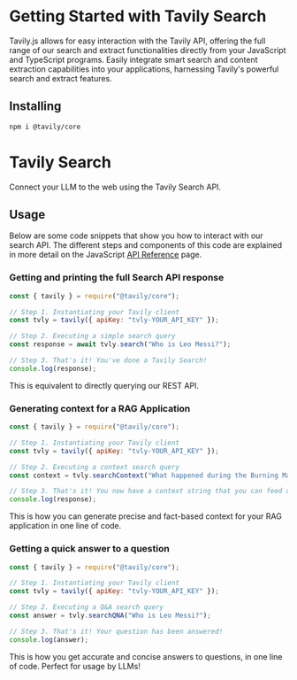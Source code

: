 # Getting Started with Tavily Search
Tavily.js allows for easy interaction with the Tavily API, offering the full range of our search and extract functionalities directly from your JavaScript and TypeScript programs. Easily integrate smart search and content extraction capabilities into your applications, harnessing Tavily's powerful search and extract features.

## Installing
```bash
npm i @tavily/core
```

# Tavily Search
Connect your LLM to the web using the Tavily Search API.

## Usage
Below are some code snippets that show you how to interact with our search API. The different steps and components of this code are explained in more detail on the JavaScript [API Reference](/docs/javascript-sdk/tavily-search/api-reference) page.

### Getting and printing the full Search API response

```javascript
const { tavily } = require("@tavily/core");

// Step 1. Instantiating your Tavily client
const tvly = tavily({ apiKey: "tvly-YOUR_API_KEY" });

// Step 2. Executing a simple search query
const response = await tvly.search("Who is Leo Messi?");

// Step 3. That's it! You've done a Tavily Search!
console.log(response);
```
This is equivalent to directly querying our REST API.


### Generating context for a RAG Application

```javascript
const { tavily } = require("@tavily/core");

// Step 1. Instantiating your Tavily client
const tvly = tavily({ apiKey: "tvly-YOUR_API_KEY" });

// Step 2. Executing a context search query
const context = tvly.searchContext("What happened during the Burning Man floods?");

// Step 3. That's it! You now have a context string that you can feed directly into your RAG Application
console.log(response);
```
This is how you can generate precise and fact-based context for your RAG application in one line of code.

### Getting a quick answer to a question
```javascript
const { tavily } = require("@tavily/core");

// Step 1. Instantiating your Tavily client
const tvly = tavily({ apiKey: "tvly-YOUR_API_KEY" });

// Step 2. Executing a Q&A search query
const answer = tvly.searchQNA("Who is Leo Messi?");

// Step 3. That's it! Your question has been answered!
console.log(answer);
```
This is how you get accurate and concise answers to questions, in one line of code. Perfect for usage by LLMs!